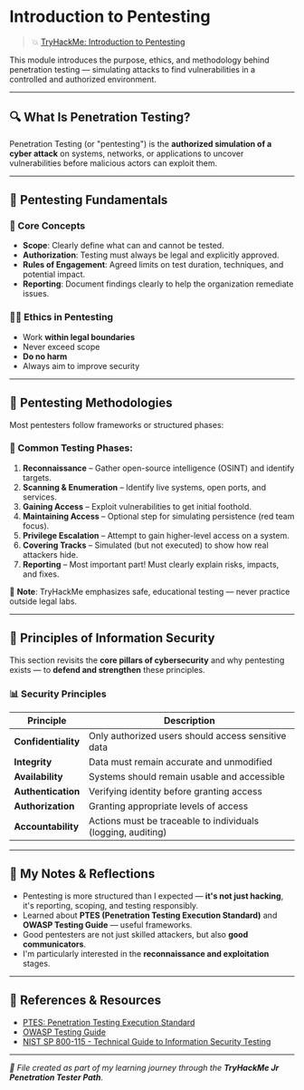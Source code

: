 # Introduction to Pentesting

> 💥 [TryHackMe: Introduction to Pentesting](https://tryhackme.com/paths)

This module introduces the purpose, ethics, and methodology behind penetration testing — simulating attacks to find vulnerabilities in a controlled and authorized environment.

---

## 🔍 What Is Penetration Testing?

Penetration Testing (or "pentesting") is the **authorized simulation of a cyber attack** on systems, networks, or applications to uncover vulnerabilities before malicious actors can exploit them.

---

## 🧰 Pentesting Fundamentals

### 🧠 Core Concepts

- **Scope**: Clearly define what can and cannot be tested.
- **Authorization**: Testing must always be legal and explicitly approved.
- **Rules of Engagement**: Agreed limits on test duration, techniques, and potential impact.
- **Reporting**: Document findings clearly to help the organization remediate issues.

### 🧑‍⚖️ Ethics in Pentesting

- Work **within legal boundaries**
- Never exceed scope
- **Do no harm**
- Always aim to improve security

---

## 🔁 Pentesting Methodologies

Most pentesters follow frameworks or structured phases:

### 🧭 Common Testing Phases:

1. **Reconnaissance** – Gather open-source intelligence (OSINT) and identify targets.
2. **Scanning & Enumeration** – Identify live systems, open ports, and services.
3. **Gaining Access** – Exploit vulnerabilities to get initial foothold.
4. **Maintaining Access** – Optional step for simulating persistence (red team focus).
5. **Privilege Escalation** – Attempt to gain higher-level access on a system.
6. **Covering Tracks** – Simulated (but not executed) to show how real attackers hide.
7. **Reporting** – Most important part! Must clearly explain risks, impacts, and fixes.

📝 **Note**: TryHackMe emphasizes safe, educational testing — never practice outside legal labs.

---

## 🔐 Principles of Information Security

This section revisits the **core pillars of cybersecurity** and why pentesting exists — to **defend and strengthen** these principles.

### 📊 Security Principles

| Principle | Description |
|----------|-------------|
| **Confidentiality** | Only authorized users should access sensitive data |
| **Integrity** | Data must remain accurate and unmodified |
| **Availability** | Systems should remain usable and accessible |
| **Authentication** | Verifying identity before granting access |
| **Authorization** | Granting appropriate levels of access |
| **Accountability** | Actions must be traceable to individuals (logging, auditing) |

---

## 📝 My Notes & Reflections

- Pentesting is more structured than I expected — **it's not just hacking**, it's reporting, scoping, and testing responsibly.
- Learned about **PTES (Penetration Testing Execution Standard)** and **OWASP Testing Guide** — useful frameworks.
- Good pentesters are not just skilled attackers, but also **good communicators**.
- I'm particularly interested in the **reconnaissance and exploitation** stages.

---

## 🔗 References & Resources

- [PTES: Penetration Testing Execution Standard](http://www.pentest-standard.org/index.php/Main_Page)
- [OWASP Testing Guide](https://owasp.org/www-project-web-security-testing-guide/)
- [NIST SP 800-115 - Technical Guide to Information Security Testing](https://nvlpubs.nist.gov/nistpubs/Legacy/SP/nistspecialpublication800-115.pdf)

---

_📁 File created as part of my learning journey through the **TryHackMe Jr Penetration Tester Path**._